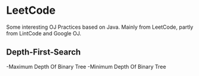 # LeetCode
Some interesting OJ Practices based on Java. Mainly from LeetCode, partly from LintCode and Google OJ.

## Depth-First-Search
 -Maximum Depth Of Binary Tree
 -Minimum Depth Of Binary Tree

